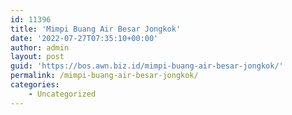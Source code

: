 ```yaml
---
id: 11396
title: 'Mimpi Buang Air Besar Jongkok'
date: '2022-07-27T07:35:10+00:00'
author: admin
layout: post
guid: 'https://bos.awn.biz.id/mimpi-buang-air-besar-jongkok/'
permalink: /mimpi-buang-air-besar-jongkok/
categories:
    - Uncategorized
---
```


